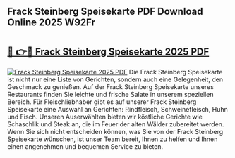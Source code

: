 ## Frack Steinberg Speisekarte PDF Download Online 2025 W92Fr

# <h2><a href="http://gc5yrs.nevu.top/?p=Frack+Steinberg+Speisekarte">🔗 👉🔴 Frack Steinberg Speisekarte 2025 PDF</a></h2>

[![Frack Steinberg Speisekarte 2025 PDF](https://i.imgur.com/dBaPXMq.png)](http://gc5yrs.nevu.top/?p=Frack+Steinberg+Speisekarte)
Die Frack Steinberg Speisekarte ist nicht nur eine Liste von Gerichten, sondern auch eine Gelegenheit, den Geschmack zu genießen. Auf der Frack Steinberg Speisekarte unseres Restaurants finden Sie leichte und frische Salate in unserem speziellen Bereich. Für Fleischliebhaber gibt es auf unserer Frack Steinberg Speisekarte eine Auswahl an Gerichten: Rindfleisch, Schweinefleisch, Huhn und Fisch. Unseren Auserwählten bieten wir köstliche Gerichte wie Schaschlik und Steak an, die im Feuer der alten Wälder zubereitet werden. Wenn Sie sich nicht entscheiden können, was Sie von der Frack Steinberg Speisekarte wünschen, ist unser Team bereit, Ihnen zu helfen und Ihnen einen angenehmen und bequemen Service zu bieten.
